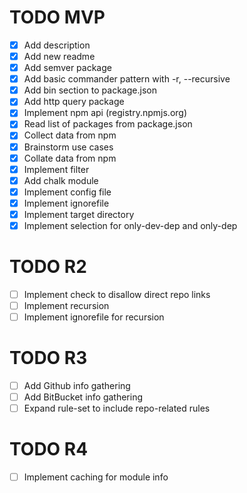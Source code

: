 # TODO MVP

- [x] Add description
- [x] Add new readme
- [x] Add semver package
- [x] Add basic commander pattern with -r, --recursive
- [x] Add bin section to package.json
- [x] Add http query package
- [x] Implement npm api (registry.npmjs.org)
- [x] Read list of packages from package.json
- [x] Collect data from npm
- [x] Brainstorm use cases
- [x] Collate data from npm
- [x] Implement filter
- [x] Add chalk module
- [x] Implement config file
- [x] Implement ignorefile
- [x] Implement target directory
- [x] Implement selection for only-dev-dep and only-dep

# TODO R2

- [ ] Implement check to disallow direct repo links
- [ ] Implement recursion
- [ ] Implement ignorefile for recursion

# TODO R3

- [ ] Add Github info gathering
- [ ] Add BitBucket info gathering
- [ ] Expand rule-set to include repo-related rules

# TODO R4

- [ ] Implement caching for module info

